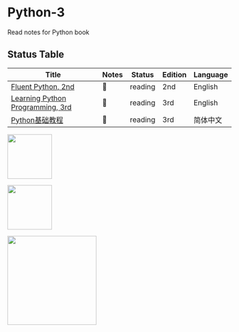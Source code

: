 # Python-3

Read notes for Python book

## Status Table

| Title                                                                                      | Notes | Status  | Edition | Language |
| ------------------------------------------------------------------------------------------ | ----- | ------- | ------- | -------- |
| [Fluent Python, 2nd](https://github.com/JPL-JUNO/Python-3/tree/main/FP-2nd)                | 📑     | reading | 2nd     | English  |
| [Learning Python Programming, 3rd](https://github.com/JPL-JUNO/Python-3/tree/main/LPP-3rd) | 📑     | reading | 3rd     | English  |
| [Python基础教程]()                                                                         | 📑     | reading | 3rd     | 简体中文 |

<a href="https://www.oreilly.com/library/view/fluent-python-2nd/9781492056348/"><img src="https://learning.oreilly.com/library/cover/9781492056348/250w/" width=100px></a>

<a href="https://www.packtpub.com/product/learn-python-programming-third-edition/9781801815093"><img src="https://content.packt.com/B17579/cover_image_small.jpg" width=100px></a>

<a href="https://www.ituring.com.cn/book/2118"><img src="https://file.ituring.com.cn/LargeCover/180164640f01dff0ce25" width=200px></a>